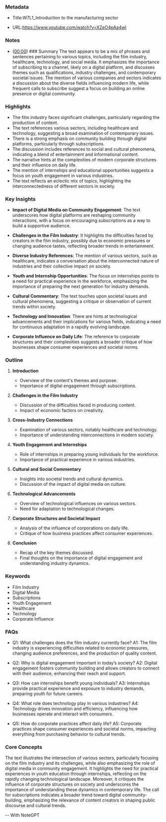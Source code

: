 ### Metadata

- Title:W7L1_Introduction to the manufacturing sector

- URL:<https://www.youtube.com/watch?v=XZeO4pAa4wI>

### Notes

- ([00:00](https://www.youtube.com/watch?v=XZeO4pAa4wI&t=0s)) ### Summary
The text appears to be a mix of phrases and sentences pertaining to various topics, including the film industry, healthcare, technology, and social media. It emphasizes the importance of subscribing to a channel, likely on a digital platform, and discusses themes such as qualifications, industry challenges, and contemporary societal issues. The mention of various companies and sectors indicates a discussion about the diverse fields influencing modern life, while frequent calls to subscribe suggest a focus on building an online presence or digital community.

### Highlights

- The film industry faces significant challenges, particularly regarding the production of content.
- The text references various sectors, including healthcare and technology, suggesting a broad examination of contemporary issues.
- There is a strong emphasis on community building through digital platforms, particularly through subscriptions.
- The discussion includes references to social and cultural phenomena, indicating a blend of entertainment and informational content.
- The narrative hints at the complexities of modern corporate structures and their influence on daily life.
- The mention of internships and educational opportunities suggests a focus on youth engagement in various industries.
- The text reflects an eclectic mix of topics, highlighting the interconnectedness of different sectors in society.

### Key Insights

- **Impact of Digital Media on Community Engagement**: The text underscores how digital platforms are reshaping community interactions, with a focus on encouraging subscriptions as a way to build a supportive audience.
  
- **Challenges in the Film Industry**: It highlights the difficulties faced by creators in the film industry, possibly due to economic pressures or changing audience tastes, reflecting broader trends in entertainment.

- **Diverse Industry References**: The mention of various sectors, such as healthcare, indicates a conversation about the interconnected nature of industries and their collective impact on society.

- **Youth and Internship Opportunities**: The focus on internships points to a need for practical experience in the workforce, emphasizing the importance of preparing the next generation for industry demands.

- **Cultural Commentary**: The text touches upon societal issues and cultural phenomena, suggesting a critique or observation of current trends within society.

- **Technology and Innovation**: There are hints at technological advancements and their implications for various fields, indicating a need for continuous adaptation in a rapidly evolving landscape.

- **Corporate Influence on Daily Life**: The reference to corporate structures and their complexities suggests a broader critique of how businesses shape consumer experiences and societal norms.

### Outline

1. **Introduction**
   - Overview of the content's themes and purpose.
   - Importance of digital engagement through subscriptions.

2. **Challenges in the Film Industry**
   - Discussion of the difficulties faced in producing content.
   - Impact of economic factors on creativity.

3. **Cross-Industry Connections**
   - Examination of various sectors, notably healthcare and technology.
   - Importance of understanding interconnections in modern society.

4. **Youth Engagement and Internships**
   - Role of internships in preparing young individuals for the workforce.
   - Importance of practical experience in various industries.

5. **Cultural and Social Commentary**
   - Insights into societal trends and cultural dynamics.
   - Discussion of the impact of digital media on culture.

6. **Technological Advancements**
   - Overview of technological influences on various sectors.
   - Need for adaptation to technological changes.

7. **Corporate Structures and Societal Impact**
   - Analysis of the influence of corporations on daily life.
   - Critique of how business practices affect consumer experiences.

8. **Conclusion**
   - Recap of the key themes discussed.
   - Final thoughts on the importance of digital engagement and understanding industry dynamics.

### Keywords

- Film Industry
- Digital Media
- Subscriptions
- Youth Engagement
- Healthcare
- Technology
- Corporate Influence

### FAQs

- Q1: What challenges does the film industry currently face?
  A1: The film industry is experiencing difficulties related to economic pressures, changing audience preferences, and the production of quality content.

- Q2: Why is digital engagement important in today’s society?
  A2: Digital engagement fosters community building and allows creators to connect with their audience, enhancing their reach and support.

- Q3: How can internships benefit young individuals?
  A3: Internships provide practical experience and exposure to industry demands, preparing youth for future careers.

- Q4: What role does technology play in various industries?
  A4: Technology drives innovation and efficiency, influencing how businesses operate and interact with consumers.

- Q5: How do corporate practices affect daily life?
  A5: Corporate practices shape consumer experiences and societal norms, impacting everything from purchasing behavior to cultural trends.

### Core Concepts

The text illustrates the intersection of various sectors, particularly focusing on the film industry and its challenges, while also emphasizing the role of digital media in community engagement. It highlights the need for practical experiences in youth education through internships, reflecting on the rapidly changing technological landscape. Moreover, it critiques the influence of corporate structures on society and underscores the importance of understanding these dynamics in contemporary life. The call for subscriptions indicates a broader trend toward digital community-building, emphasizing the relevance of content creators in shaping public discourse and cultural trends.

-- With NoteGPT
